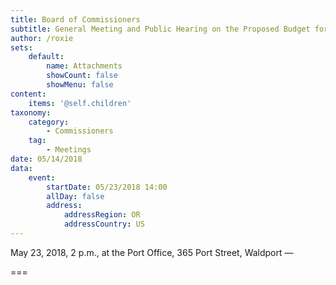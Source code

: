 ```yaml
---
title: Board of Commissioners
subtitle: General Meeting and Public Hearing on the Proposed Budget for FY-2018-19
author: /roxie
sets:
    default:
        name: Attachments
        showCount: false
        showMenu: false
content:
    items: '@self.children'
taxonomy:
    category: 
        - Commissioners
    tag: 
        - Meetings
date: 05/14/2018
data:
    event:
        startDate: 05/23/2018 14:00
        allDay: false
        address:
            addressRegion: OR
            addressCountry: US
---
```


May 23, 2018, 2 p.m., at the Port Office, 365 Port Street, Waldport — 

===

